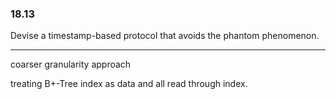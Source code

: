 ### 18.13

Devise a timestamp-based protocol that avoids the phantom phenomenon.

---

coarser granularity approach

treating B+-Tree index as data and all read through index.
